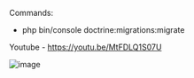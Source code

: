 Commands:
- php bin/console doctrine:migrations:migrate

Youtube - https://youtu.be/MtFDLQ1S07U

![image](https://github.com/user-attachments/assets/3cbebde8-1b98-407b-8f68-d57e5b56d6f5)
